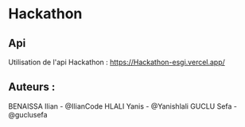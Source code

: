 # Hackathon

## Api
Utilisation de l'api Hackathon : https://Hackathon-esgi.vercel.app/

## Auteurs :
BENAISSA Ilian - @IlianCode
HLALI Yanis - @Yanishlali
GUCLU Sefa - @guclusefa
